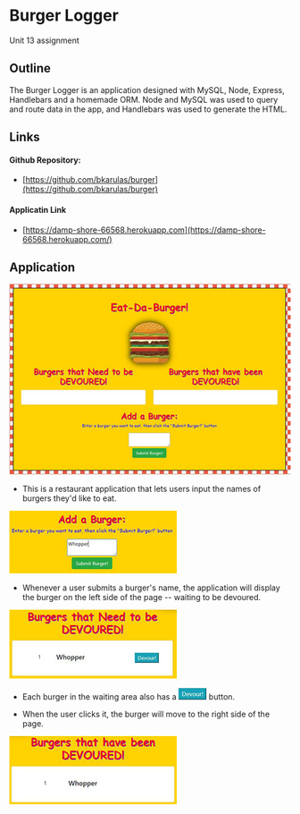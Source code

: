 # Burger Logger
Unit 13 assignment

## Outline
The Burger Logger is an application designed with MySQL, Node, Express, Handlebars and a homemade ORM. Node and MySQL was used to query and route data in the app, and Handlebars was used to generate the HTML.


## Links

#### Github Repository:
* [https://github.com/bkarulas/burger](https://github.com/bkarulas/burger)

#### Applicatin Link
* [https://damp-shore-66568.herokuapp.com](https://damp-shore-66568.herokuapp.com/)


## Application

![Eat-Da-Burger](readme/main.JPG)

* This is a restaurant application that lets users input the names of burgers they'd like to eat.

![Submit Burger](readme/add.JPG)

* Whenever a user submits a burger's name, the application will display the burger on the left side of the page -- waiting to be devoured.

![To be Devoured](readme/tobedevoured.JPG)

* Each burger in the waiting area also has a ![Button](readme/button.JPG) button. 


* When the user clicks it, the burger will move to the right side of the page.

![Devoured](readme/devoured.JPG)
